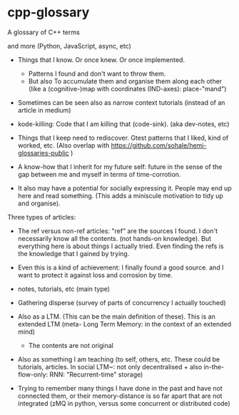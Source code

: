 # cpp-glossary
A glossary of C++ terms

and more (Python, JavaScript, async, etc)


* Things that I know. Or once knew. Or once implemented.

   * Patterns I found and don't want to throw them.
   * But also To accumulate them and organise them along each other (like a (cognitive-)map with coordinates (IND-axes): place-"mand")
* Sometimes can be seen also as narrow context tutorials (instead of an article in medium)
* kode-killing: Code that I am killing that (code-sink). (aka dev-notes, etc)

* Things that I keep need to rediscover. Gtest patterns that I liked, kind of worked, etc. (Also overlap with https://github.com/sohale/hemi-glossaries-public )

* A know-how that I inherit for my future self: future in the sense of the gap between me and myself in terms of time-corrotion.
* It also may have a potential for socially expressing it. People may end up here and read something. (This adds a miniscule motivation to tidy up and organise).
  
Three types of articles:
   * The ref versus non-ref articles: "ref" are the sources I found. I don't necessarily know all the contents. (not hands-on knowledge). But everything here is about things I actually tried. Even finding the refs is the knowledge that I gained by trying.
   * Even this is a kind of achievement: I finally found a good source. and I want to protect it against loss and corrosion by time.
   * notes, tutorials, etc (main type)
   * Gathering disperse (survey of parts of concurrency I actually touched)

* Also as a LTM. (This can be the main definition of these). This is an extended LTM (meta- Long Term Memory: in the context of an extended mind)
   * The contents are not original
* Also as something I am teaching (to self, others, etc. These could be tutorials, articles. In social LTM~: not only decentralised + also in-the-flow-only: RNN: "Recurrent-time" storage)

* Trying  to remember many things I have done in the past and have not connected them, or their memory-distance is so far apart that are not integrated (zMQ in python, versus some concurrent  or distributed code)


